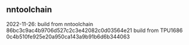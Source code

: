 ## nntoolchain

2022-11-26:
build from nntoolchain 86bc3c9ac4b9706d527c2c3e42082c0d03564e21
build from TPU1686     0c4b510fe925e20a950ca143a9b91b6d6b344063
